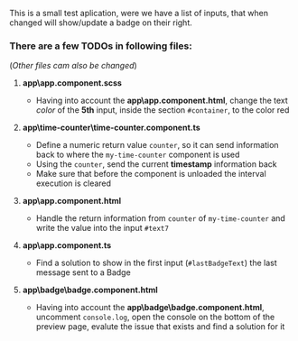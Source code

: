 This is a small test aplication, were we have a list of inputs, that when changed will show/update a badge on their right.

### There are a few TODOs in following files:

(_Other files cam also be changed_)

1. **app\\app.component.scss**

   - Having into account the **app\\app.component.html**, change the text _color_ of the **5th** input, inside the section `#container`, to the color red

2. **app\\time-counter\\time-counter.component.ts**

   - Define a numeric return value `counter`, so it can send information back to where the `my-time-counter` component is used
   - Using the `counter`, send the current **timestamp** information back
   - Make sure that before the component is unloaded the interval execution is cleared

3. **app\\app.component.html**

   - Handle the return information from `counter` of `my-time-counter` and write the value into the input `#text7`

4. **app\\app.component.ts**

   - Find a solution to show in the first input (`#lastBadgeText`) the last message sent to a Badge

5. **app\\badge\\badge.component.html**
   - Having into account the **app\badge\badge.component.html**, uncomment `console.log`, open the console on the bottom of the preview page, evalute the issue that exists and find a solution for it
